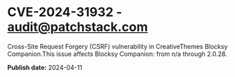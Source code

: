 # CVE-2024-31932 - audit@patchstack.com

Cross-Site Request Forgery (CSRF) vulnerability in CreativeThemes Blocksy Companion.This issue affects Blocksy Companion: from n/a through 2.0.28.



**Publish date:** 2024-04-11
